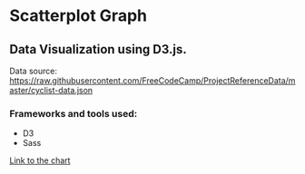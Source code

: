 # Scatterplot Graph
## Data Visualization using D3.js.  
Data source: https://raw.githubusercontent.com/FreeCodeCamp/ProjectReferenceData/master/cyclist-data.json 

### Frameworks and tools used:  
* D3  
* Sass  

[Link to the chart](https://github.com/mar-bi/CyclistScatterplotD3/index.html)

